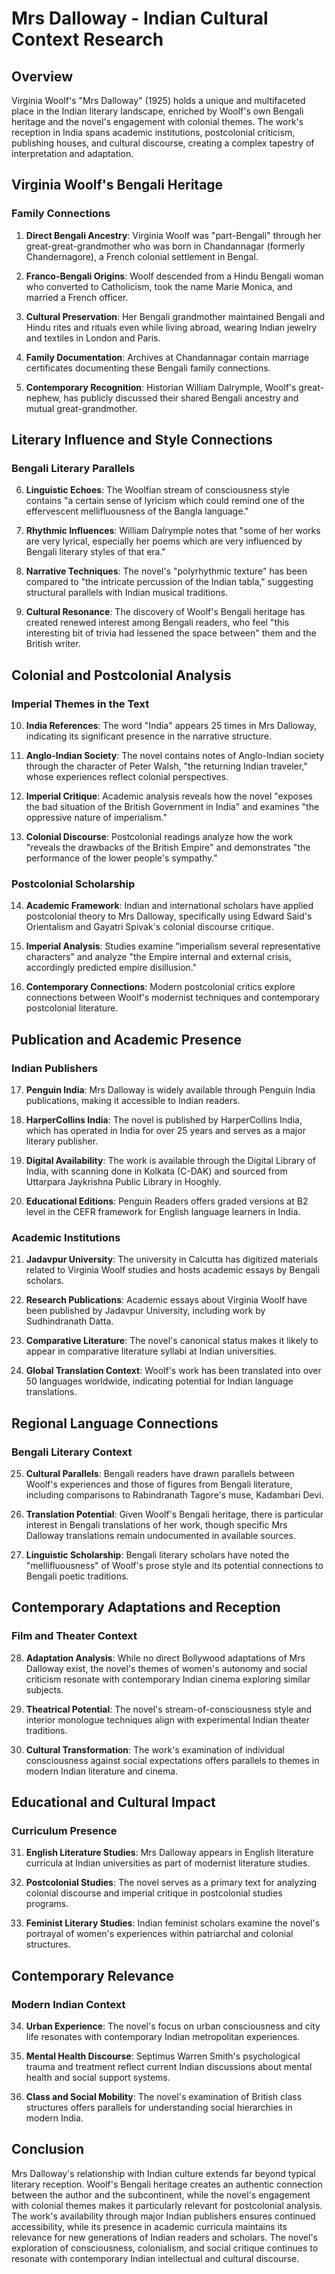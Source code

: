 # Mrs Dalloway - Indian Cultural Context Research

## Overview
Virginia Woolf's "Mrs Dalloway" (1925) holds a unique and multifaceted place in the Indian literary landscape, enriched by Woolf's own Bengali heritage and the novel's engagement with colonial themes. The work's reception in India spans academic institutions, postcolonial criticism, publishing houses, and cultural discourse, creating a complex tapestry of interpretation and adaptation.

## Virginia Woolf's Bengali Heritage

### Family Connections
1. **Direct Bengali Ancestry**: Virginia Woolf was "part-Bengali" through her great-great-grandmother who was born in Chandannagar (formerly Chandernagore), a French colonial settlement in Bengal.

2. **Franco-Bengali Origins**: Woolf descended from a Hindu Bengali woman who converted to Catholicism, took the name Marie Monica, and married a French officer.

3. **Cultural Preservation**: Her Bengali grandmother maintained Bengali and Hindu rites and rituals even while living abroad, wearing Indian jewelry and textiles in London and Paris.

4. **Family Documentation**: Archives at Chandannagar contain marriage certificates documenting these Bengali family connections.

5. **Contemporary Recognition**: Historian William Dalrymple, Woolf's great-nephew, has publicly discussed their shared Bengali ancestry and mutual great-grandmother.

## Literary Influence and Style Connections

### Bengali Literary Parallels
6. **Linguistic Echoes**: The Woolfian stream of consciousness style contains "a certain sense of lyricism which could remind one of the effervescent mellifluousness of the Bangla language."

7. **Rhythmic Influences**: William Dalrymple notes that "some of her works are very lyrical, especially her poems which are very influenced by Bengali literary styles of that era."

8. **Narrative Techniques**: The novel's "polyrhythmic texture" has been compared to "the intricate percussion of the Indian tabla," suggesting structural parallels with Indian musical traditions.

9. **Cultural Resonance**: The discovery of Woolf's Bengali heritage has created renewed interest among Bengali readers, who feel "this interesting bit of trivia had lessened the space between" them and the British writer.

## Colonial and Postcolonial Analysis

### Imperial Themes in the Text
10. **India References**: The word "India" appears 25 times in Mrs Dalloway, indicating its significant presence in the narrative structure.

11. **Anglo-Indian Society**: The novel contains notes of Anglo-Indian society through the character of Peter Walsh, "the returning Indian traveler," whose experiences reflect colonial perspectives.

12. **Imperial Critique**: Academic analysis reveals how the novel "exposes the bad situation of the British Government in India" and examines "the oppressive nature of imperialism."

13. **Colonial Discourse**: Postcolonial readings analyze how the work "reveals the drawbacks of the British Empire" and demonstrates "the performance of the lower people's sympathy."

### Postcolonial Scholarship
14. **Academic Framework**: Indian and international scholars have applied postcolonial theory to Mrs Dalloway, specifically using Edward Said's Orientalism and Gayatri Spivak's colonial discourse critique.

15. **Imperial Analysis**: Studies examine "imperialism several representative characters" and analyze "the Empire internal and external crisis, accordingly predicted empire disillusion."

16. **Contemporary Connections**: Modern postcolonial critics explore connections between Woolf's modernist techniques and contemporary postcolonial literature.

## Publication and Academic Presence

### Indian Publishers
17. **Penguin India**: Mrs Dalloway is widely available through Penguin India publications, making it accessible to Indian readers.

18. **HarperCollins India**: The novel is published by HarperCollins India, which has operated in India for over 25 years and serves as a major literary publisher.

19. **Digital Availability**: The work is available through the Digital Library of India, with scanning done in Kolkata (C-DAK) and sourced from Uttarpara Jaykrishna Public Library in Hooghly.

20. **Educational Editions**: Penguin Readers offers graded versions at B2 level in the CEFR framework for English language learners in India.

### Academic Institutions
21. **Jadavpur University**: The university in Calcutta has digitized materials related to Virginia Woolf studies and hosts academic essays by Bengali scholars.

22. **Research Publications**: Academic essays about Virginia Woolf have been published by Jadavpur University, including work by Sudhindranath Datta.

23. **Comparative Literature**: The novel's canonical status makes it likely to appear in comparative literature syllabi at Indian universities.

24. **Global Translation Context**: Woolf's work has been translated into over 50 languages worldwide, indicating potential for Indian language translations.

## Regional Language Connections

### Bengali Literary Context
25. **Cultural Parallels**: Bengali readers have drawn parallels between Woolf's experiences and those of figures from Bengali literature, including comparisons to Rabindranath Tagore's muse, Kadambari Devi.

26. **Translation Potential**: Given Woolf's Bengali heritage, there is particular interest in Bengali translations of her work, though specific Mrs Dalloway translations remain undocumented in available sources.

27. **Linguistic Scholarship**: Bengali literary scholars have noted the "mellifluousness" of Woolf's prose style and its potential connections to Bengali poetic traditions.

## Contemporary Adaptations and Reception

### Film and Theater Context
28. **Adaptation Analysis**: While no direct Bollywood adaptations of Mrs Dalloway exist, the novel's themes of women's autonomy and social criticism resonate with contemporary Indian cinema exploring similar subjects.

29. **Theatrical Potential**: The novel's stream-of-consciousness style and interior monologue techniques align with experimental Indian theater traditions.

30. **Cultural Transformation**: The work's examination of individual consciousness against social expectations offers parallels to themes in modern Indian literature and cinema.

## Educational and Cultural Impact

### Curriculum Presence
31. **English Literature Studies**: Mrs Dalloway appears in English literature curricula at Indian universities as part of modernist literature studies.

32. **Postcolonial Studies**: The novel serves as a primary text for analyzing colonial discourse and imperial critique in postcolonial studies programs.

33. **Feminist Literary Studies**: Indian feminist scholars examine the novel's portrayal of women's experiences within patriarchal and colonial structures.

## Contemporary Relevance

### Modern Indian Context
34. **Urban Experience**: The novel's focus on urban consciousness and city life resonates with contemporary Indian metropolitan experiences.

35. **Mental Health Discourse**: Septimus Warren Smith's psychological trauma and treatment reflect current Indian discussions about mental health and social support systems.

36. **Class and Social Mobility**: The novel's examination of British class structures offers parallels for understanding social hierarchies in modern India.

## Conclusion

Mrs Dalloway's relationship with Indian culture extends far beyond typical literary reception. Woolf's Bengali heritage creates an authentic connection between the author and the subcontinent, while the novel's engagement with colonial themes makes it particularly relevant for postcolonial analysis. The work's availability through major Indian publishers ensures continued accessibility, while its presence in academic curricula maintains its relevance for new generations of Indian readers and scholars. The novel's exploration of consciousness, colonialism, and social critique continues to resonate with contemporary Indian intellectual and cultural discourse.